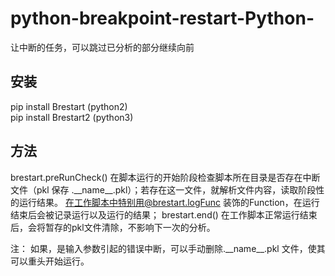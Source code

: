 # python-breakpoint-restart-Python-
让中断的任务，可以跳过已分析的部分继续向前

## 安装
pip install Brestart (python2)     
pip install Brestart2 (python3)

## 方法
brestart.preRunCheck()
在脚本运行的开始阶段检查脚本所在目录是否存在中断文件（pkl 保存 .\_\_name\_\_.pkl）；若存在这一文件，就解析文件内容，读取阶段性的运行结果。
在工作脚本中特别用@brestart.logFunc 装饰的Function，在运行结束后会被记录运行以及运行的结果；
brestart.end()
在工作脚本正常运行结束后，会将暂存的pkl文件清除，不影响下一次的分析。

注： 如果，是输入参数引起的错误中断，可以手动删除.\_\_name\_\_.pkl 文件，使其可以重头开始运行。
